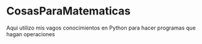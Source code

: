 # CosasParaMatematicas
Aqui utilizo mis vagos conocimientos en Python para hacer programas que hagan operaciones
